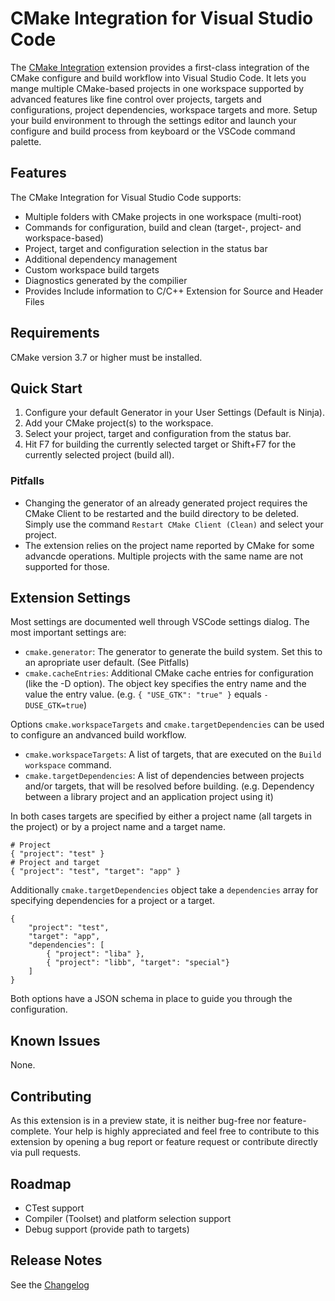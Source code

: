 # CMake Integration for Visual Studio Code

The [CMake Integration](https://github.com/go2sh/cmake-integration-vscode) extension provides
a first-class integration of the CMake configure and build workflow into Visual Studio Code.
It lets you mange multiple CMake-based projects in one workspace supported by advanced features like
fine control over projects, targets and configurations, project dependencies, workspace targets and more.
Setup your build environment to through the settings editor and launch your configure and build process from
keyboard or the VSCode command palette.

## Features

The CMake Integration for Visual Studio Code supports:

  * Multiple folders with CMake projects in one workspace (multi-root)
  * Commands for configuration, build and clean 
    (target-, project- and workspace-based)
  * Project, target and configuration selection in the status bar
  * Additional dependency management
  * Custom workspace build targets
  * Diagnostics generated by the compilier
  * Provides Include information to C/C++ Extension for Source and Header Files

## Requirements

CMake version 3.7 or higher must be installed.

## Quick Start

  1. Configure your default Generator in your User Settings (Default is Ninja).
  2. Add your CMake project(s) to the workspace.
  3. Select your project, target and configuration from the status bar.
  4. Hit F7 for building the currently selected target or Shift+F7 for the
     currently selected project (build all).

### Pitfalls

  * Changing the generator of an already generated project requires the CMake
    Client to be restarted and the build directory to be deleted. Simply use the
    command  `Restart CMake Client (Clean)` and select your project.
  * The extension relies on the project name reported by CMake for some 
    advancde operations. Multiple projects with the same name are not supported
    for those.


## Extension Settings

Most settings are documented well through VSCode settings dialog. The most 
important settings are:
 
  * `cmake.generator`: The generator to generate the build system. Set this to
    an apropriate user default. (See Pitfalls)
  * `cmake.cacheEntries`: Additional CMake cache entries for configuration 
    (like the -D option). The object key specifies the entry name and the value 
    the entry value. (e.g. `{ "USE_GTK": "true" }` equals `-DUSE_GTK=true`)

Options `cmake.workspaceTargets` and `cmake.targetDependencies` can be used
to configure an andvanced build workflow.
  
  * `cmake.workspaceTargets`: A list of targets, that are executed on the
    `Build workspace` command.
  * `cmake.targetDependencies`: A list of dependencies between projects
    and/or targets, that will be resolved before building. 
    (e.g. Dependency between a library project and an application project using it)

In both cases targets are specified by either a project name 
(all targets in the project) or by a project name and a target name.
```
# Project
{ "project": "test" }
# Project and target
{ "project": "test", "target": "app" }
```
Additionally `cmake.targetDependencies` object take a `dependencies` array for
specifying dependencies for a project or a target.
```
{
    "project": "test",
    "target": "app",
    "dependencies": [
        { "project": "liba" },
        { "project": "libb", "target": "special"}
    ]
}
```
Both options have a JSON schema in place to guide you through the configuration.

## Known Issues

None.

## Contributing
As this extension is in a preview state, it is neither bug-free nor feature-complete.
Your help is highly appreciated and feel free to contribute to this extension by 
opening a bug report or feature request or contribute directly via pull requests.

## Roadmap

 * CTest support
 * Compiler (Toolset) and platform selection support
 * Debug support (provide path to targets)

## Release Notes

See the [Changelog](CHANGELOG.md)
